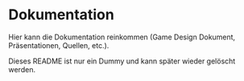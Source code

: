 # Dokumentation


Hier kann die Dokumentation reinkommen (Game Design Dokument, Präsentationen, Quellen, etc.).


Dieses README ist nur ein Dummy und kann später wieder gelöscht werden.
